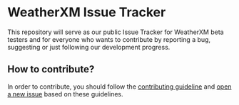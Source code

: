 # WeatherXM Issue Tracker

This repository will serve as our public Issue Tracker for WeatherXM beta testers and for everyone who wants
to contribute by reporting a bug, suggesting or just following our development progress.

## How to contribute?

In order to contribute, you should follow the [contributing guideline](/CONTRIBUTING.md) 
and [open a new issue](https://github.com/WeatherXM/issue-tracker/issues) based on these guidelines.
